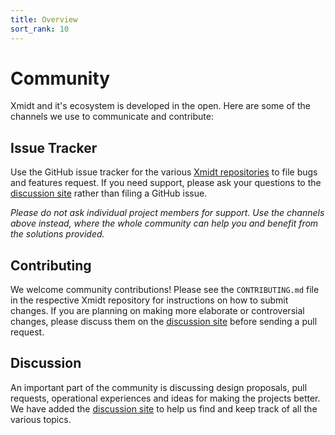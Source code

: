 ```yaml
---
title: Overview
sort_rank: 10
---
```


# Community
Xmidt and it's ecosystem is developed in the open.  Here are some of the 
channels we use to communicate and contribute:


## Issue Tracker
Use the GitHub issue tracker for the various [Xmidt repositories](http://github.com/xmidt-org)
to file bugs and features request.  If you need support, please ask your questions
to the [discussion site](https://discussion.xmidt.io) rather than filing a GitHub issue.

*Please do not ask individual project members for support. Use the channels
above instead, where the whole community can help you and benefit from the
solutions provided.*

## Contributing

We welcome community contributions! Please see the `CONTRIBUTING.md` file in
the respective Xmidt repository for instructions on how to submit changes. If
you are planning on making more elaborate or controversial changes, please
discuss them on the [discussion site](https://discussion.xmidt.io) before
sending a pull request.

## Discussion

An important part of the community is discussing design proposals, pull requests,
operational experiences and ideas for making the projects better.  We have added
the [discussion site](https://discussion.xmidt.io) to help us find and keep track
of all the various topics.

